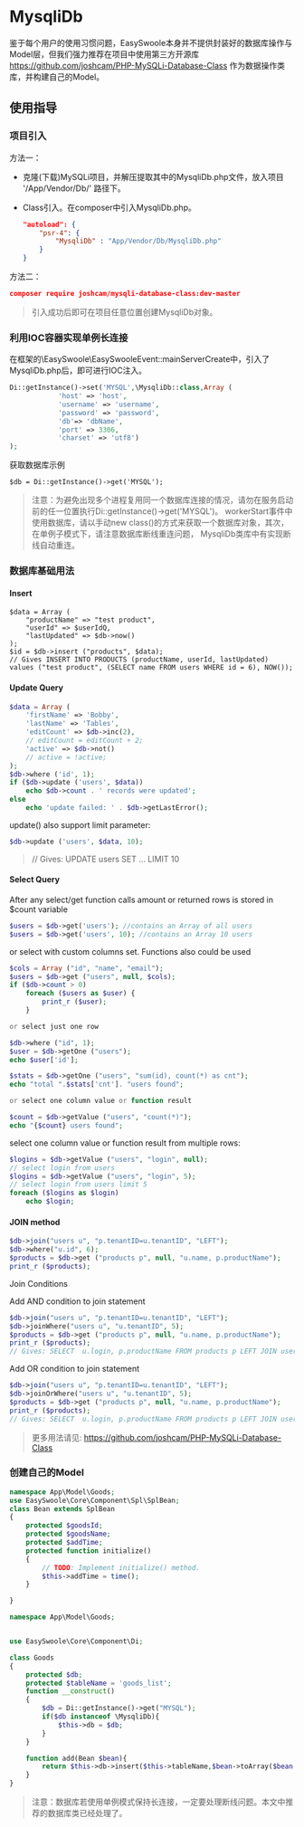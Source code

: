 # MysqliDb

鉴于每个用户的使用习惯问题，EasySwoole本身并不提供封装好的数据库操作与Model层，但我们强力推荐在项目中使用第三方开源库<https://github.com/joshcam/PHP-MySQLi-Database-Class> 作为数据操作类库，并构建自己的Model。

## 使用指导

### 项目引入

方法一：

- 克隆(下载)MySQLi项目，并解压提取其中的MysqliDb.php文件，放入项目 '/App/Vendor/Db/' 路径下。

- Class引入。在composer中引入MysqliDb.php。

  ```Json
  "autoload": {
      "psr-4": {
          "MysqliDb" : "App/Vendor/Db/MysqliDb.php"
      }
  }
  ```


方法二：

```json
composer require joshcam/mysqli-database-class:dev-master
```

  > 引入成功后即可在项目任意位置创建MysqliDb对象。

### 利用IOC容器实现单例长连接

在框架的\EasySwoole\EasySwooleEvent::mainServerCreate中，引入了MysqliDb.php后，即可进行IOC注入。

```Php
Di::getInstance()->set('MYSQL',\MysqliDb::class,Array (
            'host' => 'host',
            'username' => 'username',
            'password' => 'password',
            'db'=> 'dbName',
            'port' => 3306,
            'charset' => 'utf8')
);
```

获取数据库示例

```
$db = Di::getInstance()->get('MYSQL');
```

> 注意：为避免出现多个进程复用同一个数据库连接的情况，请勿在服务启动前的任一位置执行Di::getInstance()->get('MYSQL')。 workerStart事件中使用数据库，请以手动new class()的方式来获取一个数据库对象，其次，在单例子模式下，请注意数据库断线重连问题， MysqliDb类库中有实现断线自动重连。

### 数据库基础用法

#### Insert

```
$data = Array (
    "productName" => "test product",
    "userId" => $userIdQ,
    "lastUpdated" => $db->now()
);
$id = $db->insert ("products", $data);
// Gives INSERT INTO PRODUCTS (productName, userId, lastUpdated) values ("test product", (SELECT name FROM users WHERE id = 6), NOW());

```

#### Update Query

```php
$data = Array (
    'firstName' => 'Bobby',
    'lastName' => 'Tables',
    'editCount' => $db->inc(2),
    // editCount = editCount + 2;
    'active' => $db->not()
    // active = !active;
);
$db->where ('id', 1);
if ($db->update ('users', $data))
    echo $db->count . ' records were updated';
else
    echo 'update failed: ' . $db->getLastError();

```

update() also support limit parameter:

```php
$db->update ('users', $data, 10);
```

> // Gives: UPDATE users SET ... LIMIT 10

#### Select Query

After any select/get function calls amount or returned rows is stored in $count variable

```php
$users = $db->get('users'); //contains an Array of all users 
$users = $db->get('users', 10); //contains an Array 10 users

```

or select with custom columns set. Functions also could be used

```php
$cols = Array ("id", "name", "email");
$users = $db->get ("users", null, $cols);
if ($db->count > 0)
    foreach ($users as $user) { 
        print_r ($user);
    }

or select just one row

$db->where ("id", 1);
$user = $db->getOne ("users");
echo $user['id'];

$stats = $db->getOne ("users", "sum(id), count(*) as cnt");
echo "total ".$stats['cnt']. "users found";

or select one column value or function result

$count = $db->getValue ("users", "count(*)");
echo "{$count} users found";

```

select one column value or function result from multiple rows:

```php
$logins = $db->getValue ("users", "login", null);
// select login from users
$logins = $db->getValue ("users", "login", 5);
// select login from users limit 5
foreach ($logins as $login)
    echo $login;

```

#### JOIN method

```php
$db->join("users u", "p.tenantID=u.tenantID", "LEFT");
$db->where("u.id", 6);
$products = $db->get ("products p", null, "u.name, p.productName");
print_r ($products);

```

Join Conditions

Add AND condition to join statement

```php
$db->join("users u", "p.tenantID=u.tenantID", "LEFT");
$db->joinWhere("users u", "u.tenantID", 5);
$products = $db->get ("products p", null, "u.name, p.productName");
print_r ($products);
// Gives: SELECT  u.login, p.productName FROM products p LEFT JOIN users u ON (p.tenantID=u.tenantID AND u.tenantID = 5)

```

Add OR condition to join statement

```php
$db->join("users u", "p.tenantID=u.tenantID", "LEFT");
$db->joinOrWhere("users u", "u.tenantID", 5);
$products = $db->get ("products p", null, "u.name, p.productName");
print_r ($products);
// Gives: SELECT  u.login, p.productName FROM products p LEFT JOIN users u ON (p.tenantID=u.tenantID OR u.tenantID = 5)

```

> 更多用法请见: <https://github.com/joshcam/PHP-MySQLi-Database-Class>

### 创建自己的Model

```php
namespace App\Model\Goods;
use EasySwoole\Core\Component\Spl\SplBean;
class Bean extends SplBean
{
    protected $goodsId;
    protected $goodsName;
    protected $addTime;
    protected function initialize()
    {
        // TODO: Implement initialize() method.
        $this->addTime = time();
    }

}

namespace App\Model\Goods;


use EasySwoole\Core\Component\Di;

class Goods
{
    protected $db;
    protected $tableName = 'goods_list';
    function __construct()
    {
        $db = Di::getInstance()->get("MYSQL");
        if($db instanceof \MysqliDb){
            $this->db = $db;
        }
    }

    function add(Bean $bean){
        return $this->db->insert($this->tableName,$bean->toArray($bean::FILTER_TYPE_NOT_NULL));
    }
}

```

> 注意：数据库若使用单例模式保持长连接，一定要处理断线问题。本文中推荐的数据库类已经处理了。